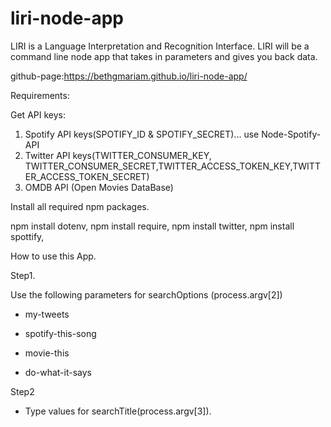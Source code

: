 # liri-node-app

LIRI is a Language Interpretation and Recognition Interface. 
LIRI will be a command line node app that takes in parameters and gives you back data.

github-page:https://bethgmariam.github.io/liri-node-app/

Requirements:

Get API keys:
1. Spotify API keys(SPOTIFY_ID & SPOTIFY_SECRET)... use Node-Spotify-API
2. Twitter API keys(TWITTER_CONSUMER_KEY, TWITTER_CONSUMER_SECRET,TWITTER_ACCESS_TOKEN_KEY,TWITTER_ACCESS_TOKEN_SECRET)
3. OMDB API (Open Movies DataBase) 



Install all required npm packages. 

npm install dotenv,
npm install require,
npm install twitter,
npm install spottify,


How to use this App. 

Step1.

Use the following parameters for searchOptions (process.argv[2])

* my-tweets

* spotify-this-song

* movie-this

* do-what-it-says

Step2

* Type values for searchTitle(process.argv[3]). 




